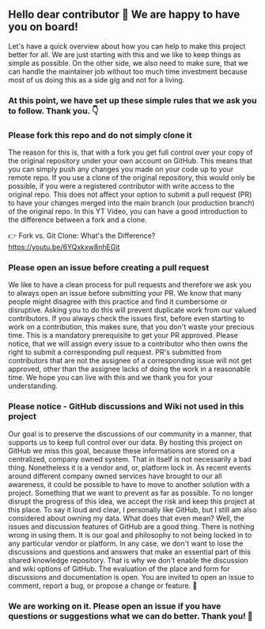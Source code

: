 ## Hello dear contributor 👋 We are happy to have you on board!

Let's have a quick overview about how you can help to make this project better for all. We are just starting with this and we like to keep things as simple as possible. On the other side, we also need to make sure, that we can handle the maintainer job without too much time investment because most of us doing this as a side gig and not for a living. 

### At this point, we have set up these simple rules that we ask you to follow. Thank you. 👇

### Please fork this repo and do not simply clone it

The reason for this is, that with a fork you get full control over your copy of the original repository under your own account on GitHub. This means that you can simply push any changes you made on your code up to your remote repo. If you use a clone of the original repository, this would only be possible, if you were a registered contributor with write access to the original repo. This does not affect your option to submit a pull request (PR) to have your changes merged into the main branch (our production branch) of the original repo. In this YT Video, you can have a good introduction to the difference between a fork and a clone.

👉 Fork vs. Git Clone: What's the Difference? https://youtu.be/6YQxkxw8nhEGit

### Please open an issue before creating a pull request

We like to have a clean process for pull requests and therefore we ask you to always open an issue before submitting your PR. We know that many people might disagree with this practice and find it cumbersome or disruptive. Asking you to do this will prevent duplicate work from our valued contributors. If you always check the issues first, before even starting to work on a contribution, this makes sure, that you don't waste your precious time. This is a mandatory prerequisite to get your PR approved. Please notice, that we will assign every issue to a contributor who then owns the right to submit a corresponding pull request. PR's submitted from contributors that are not the assignee of a corresponding issue will not get approved, other than the assignee lacks of doing the work in a reasonable time. We hope you can live with this and we thank you for your understanding. 

### Please notice - GitHub discussions and Wiki not used in this project

Our goal is to preserve the discussions of our community in a manner, that supports us to keep full control over our data. By hosting this project on GitHub we miss this goal, because these informations are stored on a centralized, company owned system. That in itself is not necessarily a bad thing. Nonetheless it is a vendor and, or, platform lock in. As recent events around different company owned services have brought to our all awareness, it could be possible to have to move to another solution with a project. Something that we want to prevent as far as possible. To no longer disrupt the progress of this idea, we accept the risk and keep this project at this place. To say it loud and clear, I personally like GitHub, but I still am also considered about owning my data. What does that even mean? Well, the issues and discussion features of GitHub are a good thing. There is nothing wrong in using them. It is our goal and philosophy to not being locked in to any particular vendor or platform. In any case, we don't want to lose the discussions and questions and answers that make an essential part of this shared knowledge repository. That is why we don't enable the discussion and wiki options of GitHub. The evaluation of the place and form for discussions and documentation is open. You are invited to open an issue to comment, report a bug, or propose a change or feature. 🤝 

### We are working on it. Please open an issue if you have questions or suggestions what we can do better. Thank you! 🤝



